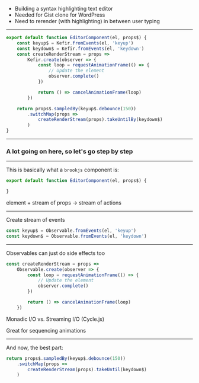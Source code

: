 * Building a syntax highlighting text editor
* Needed for Gist clone for WordPress
* Need to rerender (with highlighting) in between user typing

---

```javascript
export default function EditorComponent(el, props$) {
    const keyup$ = Kefir.fromEvents(el, 'keyup')
    const keydown$ = Kefir.fromEvents(el, 'keydown')
    const createRenderStream = props =>
        Kefir.create(observer => {
            const loop = requestAnimationFrame(() => {
                // Update the element
                observer.complete()
            })

            return () => cancelAnimationFrame(loop)
        })

    return props$.sampledBy(keyup$.debounce(150))
        .switchMap(props =>
            createRenderStream(props).takeUntilBy(keydown$)
        )
}
```

---

### A lot going on here, so let's go step by step

---

This is basically what a `brookjs` component is:

```javascript
export default function EditorComponent(el, props$) {

}
```

element + stream of props -> stream of actions

---

Create stream of events

```javascript
const keyup$ = Observable.fromEvents(el, 'keyup')
const keydown$ = Observable.fromEvents(el, 'keydown')
```

---

Observables can just do side effects too

```javascript
const createRenderStream = props =>
    Observable.create(observer => {
        const loop = requestAnimationFrame(() => {
            // Update the element
            observer.complete()
        })

        return () => cancelAnimationFrame(loop)
    })
```

Monadic I/O vs. Streaming I/O (Cycle.js)

Great for sequencing animations

---

And now, the best part:

```javascript
return props$.sampledBy(keyup$.debounce(150))
    .switchMap(props =>
        createRenderStream(props).takeUntil(keydown$)
    )
```
